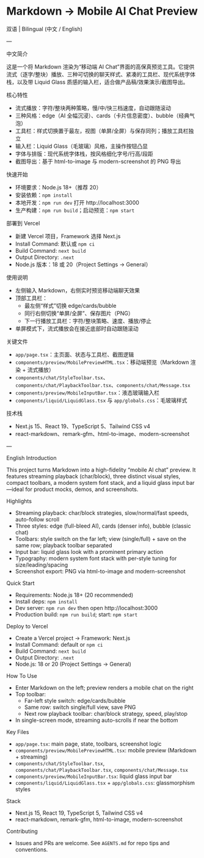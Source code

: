 # Markdown → Mobile AI Chat Preview

双语 | Bilingual (中文 / English)

—

中文简介

这是一个将 Markdown 渲染为“移动端 AI Chat”界面的高保真预览工具。它提供流式（逐字/整块）播放、三种可切换的聊天样式、紧凑的工具栏、现代系统字体栈，以及带 Liquid Glass 质感的输入栏，适合做产品稿/效果演示/截图导出。

核心特性

- 流式播放：字符/整块两种策略，慢/中/快三档速度，自动跟随滚动
- 三种风格：edge（AI 全幅沉浸）、cards（卡片信息密度）、bubble（经典气泡）
- 工具栏：样式切换置于最左，视图（单屏/全屏）与保存同列；播放工具栏独立
- 输入栏：Liquid Glass（毛玻璃）风格，主操作按钮凸显
- 字体与排版：现代系统字体栈，按风格细化字号/行高/段距
- 截图导出：基于 html-to-image 与 modern-screenshot 的 PNG 导出

快速开始

- 环境要求：Node.js 18+（推荐 20）
- 安装依赖：`npm install`
- 本地开发：`npm run dev` 打开 http://localhost:3000
- 生产构建：`npm run build`；启动预览：`npm start`

部署到 Vercel

- 新建 Vercel 项目，Framework 选择 Next.js
- Install Command: 默认或 `npm ci`
- Build Command: `next build`
- Output Directory: `.next`
- Node.js 版本：18 或 20（Project Settings → General）

使用说明

- 左侧输入 Markdown，右侧实时预览移动端聊天效果
- 顶部工具栏：
  - 最左侧“样式”切换 edge/cards/bubble
  - 同行右侧切换“单屏/全屏”、保存图片（PNG）
  - 下一行播放工具栏：字符/整块策略、速度、播放/停止
- 单屏模式下，流式播放会在接近底部时自动跟随滚动

关键文件

- `app/page.tsx`：主页面、状态与工具栏、截图逻辑
- `components/preview/MobilePreviewHTML.tsx`：移动端预览（Markdown 渲染 + 流式播放）
- `components/chat/StyleToolbar.tsx`、`components/chat/PlaybackToolbar.tsx`、`components/chat/Message.tsx`
- `components/preview/MobileInputBar.tsx`：液态玻璃输入栏
- `components/liquid/LiquidGlass.tsx` 与 `app/globals.css`：毛玻璃样式

技术栈

- Next.js 15、React 19、TypeScript 5、Tailwind CSS v4
- react-markdown、remark-gfm、html-to-image、modern-screenshot

—

English Introduction

This project turns Markdown into a high-fidelity “mobile AI chat” preview. It features streaming playback (char/block), three distinct visual styles, compact toolbars, a modern system font stack, and a liquid glass input bar—ideal for product mocks, demos, and screenshots.

Highlights

- Streaming playback: char/block strategies, slow/normal/fast speeds, auto-follow scroll
- Three styles: edge (full-bleed AI), cards (denser info), bubble (classic chat)
- Toolbars: style switch on the far left; view (single/full) + save on the same row; playback toolbar separated
- Input bar: liquid glass look with a prominent primary action
- Typography: modern system font stack with per-style tuning for size/leading/spacing
- Screenshot export: PNG via html-to-image and modern-screenshot

Quick Start

- Requirements: Node.js 18+ (20 recommended)
- Install deps: `npm install`
- Dev server: `npm run dev` then open http://localhost:3000
- Production build: `npm run build`; start: `npm start`

Deploy to Vercel

- Create a Vercel project → Framework: Next.js
- Install Command: default or `npm ci`
- Build Command: `next build`
- Output Directory: `.next`
- Node.js: 18 or 20 (Project Settings → General)

How To Use

- Enter Markdown on the left; preview renders a mobile chat on the right
- Top toolbar:
  - Far-left style switch: edge/cards/bubble
  - Same row: switch single/full view, save PNG
  - Next row playback toolbar: char/block strategy, speed, play/stop
- In single-screen mode, streaming auto-scrolls if near the bottom

Key Files

- `app/page.tsx`: main page, state, toolbars, screenshot logic
- `components/preview/MobilePreviewHTML.tsx`: mobile preview (Markdown + streaming)
- `components/chat/StyleToolbar.tsx`, `components/chat/PlaybackToolbar.tsx`, `components/chat/Message.tsx`
- `components/preview/MobileInputBar.tsx`: liquid glass input bar
- `components/liquid/LiquidGlass.tsx` + `app/globals.css`: glassmorphism styles

Stack

- Next.js 15, React 19, TypeScript 5, Tailwind CSS v4
- react-markdown, remark-gfm, html-to-image, modern-screenshot

Contributing

- Issues and PRs are welcome. See `AGENTS.md` for repo tips and conventions.
